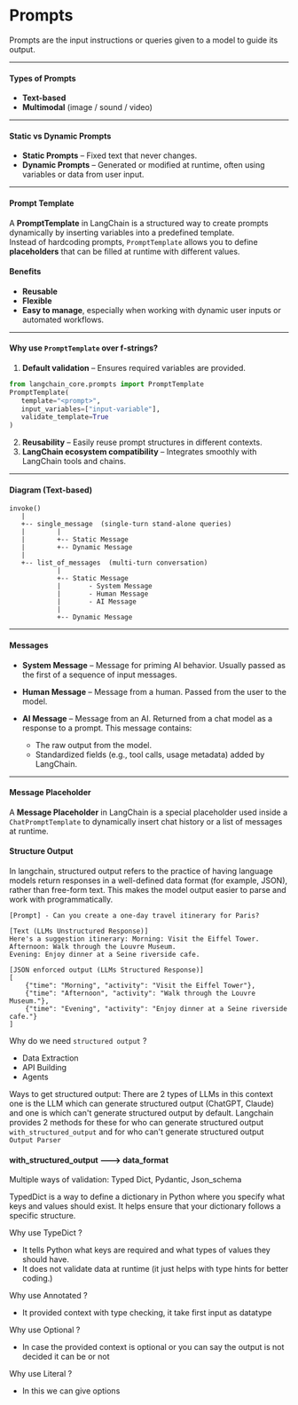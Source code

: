 # Prompts

Prompts are the input instructions or queries given to a model to guide its output.

---

#### Types of Prompts
- **Text-based**
- **Multimodal** (image / sound / video)

---

#### Static vs Dynamic Prompts
- **Static Prompts** – Fixed text that never changes.
- **Dynamic Prompts** – Generated or modified at runtime, often using variables or data from user input.

---

#### Prompt Template

A **PromptTemplate** in LangChain is a structured way to create prompts dynamically by inserting variables into a predefined template.  
Instead of hardcoding prompts, `PromptTemplate` allows you to define **placeholders** that can be filled at runtime with different values.

#### Benefits
- **Reusable**
- **Flexible**
- **Easy to manage**, especially when working with dynamic user inputs or automated workflows.

---

#### Why use `PromptTemplate` over f-strings?
1. **Default validation** – Ensures required variables are provided.
```python
from langchain_core.prompts import PromptTemplate
PromptTemplate(
   template="<prompt>",
   input_variables=["input-variable"],
   validate_template=True
)
```

2. **Reusability** – Easily reuse prompt structures in different contexts.
3. **LangChain ecosystem compatibility** – Integrates smoothly with LangChain tools and chains.

---

#### Diagram (Text-based)

```
invoke()
   |
   +-- single_message  (single-turn stand-alone queries)
   |        |
   |        +-- Static Message
   |        +-- Dynamic Message
   |
   +-- list_of_messages  (multi-turn conversation)
            |
            +-- Static Message
            |       - System Message
            |       - Human Message
            |       - AI Message
            |
            +-- Dynamic Message
```

---

#### Messages

* **System Message** – Message for priming AI behavior. Usually passed as the first of a sequence of input messages.
* **Human Message** – Message from a human. Passed from the user to the model.
* **AI Message** – Message from an AI. Returned from a chat model as a response to a prompt.
  This message contains:

  * The raw output from the model.
  * Standardized fields (e.g., tool calls, usage metadata) added by LangChain.

---

#### Message Placeholder

A **Message Placeholder** in LangChain is a special placeholder used inside a `ChatPromptTemplate` to dynamically insert chat history or a list of messages at runtime.


#### Structure Output
In langchain, structured output refers to the practice of having language models return responses in a well-defined data format (for example, JSON), rather than free-form text. This makes the model output easier to parse and work with programmatically.

```text
[Prompt] - Can you create a one-day travel itinerary for Paris?

[Text (LLMs Unstructured Response)] 
Here's a suggestion itinerary: Morning: Visit the Eiffel Tower.
Afternoon: Walk through the Louvre Museum.
Evening: Enjoy dinner at a Seine riverside cafe.

[JSON enforced output (LLMs Structured Response)]
[
    {"time": "Morning", "activity": "Visit the Eiffel Tower"},
    {"time": "Afternoon", "activity": "Walk through the Louvre Museum."},
    {"time": "Evening", "activity": "Enjoy dinner at a Seine riverside cafe."}
]
```
Why do we need `structured output` ?
- Data Extraction
- API Building
- Agents

Ways to get structured output: There are 2 types of LLMs in this context one is the LLM which can generate structured output (ChatGPT, Claude) and one is which can't generate structured output by default.
Langchain provides 2 methods for these for who can generate structured output `with_structured_output` and for who can't generate structured output `Output Parser`

#### with_structured_output ---> data_format
Multiple ways of validation: Typed Dict, Pydantic, Json_schema

TypedDict is a way to define a dictionary in Python where you specify what keys and values should exist. It helps ensure that your dictionary follows a specific structure.

Why use TypeDict ?
- It tells Python what keys are required and what types of values they should have.
- It does not validate data at runtime (it just helps with type hints for better coding.)

Why use Annotated ?
- It provided context with type checking, it take first input as datatype 

Why use Optional ?
- In case the provided context is optional or you can say the output is not decided it can be or not

Why use Literal ?
- In this we can give options 